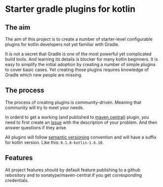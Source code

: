 # Starter gradle plugins for kotlin

## The aim

The aim of this project is to create a number of starter-level configurable plugins for kotlin developers not yet familiar with Gradle.

It is not a secret that Gradle is one of the most powerful yet complicated build tools. And learning its details is blocker for many kotlin beginners. It is easy to simplify the initial adoption by creating a number of simple plugins to cover basic cases. Yet creating those plugins requires knowledge of Gradle which new people are missing.

## The process

The process of creating plugins is community-driven. Meaning that community will try to meet your needs.

In orderd to get a working (and published to [maven central](https://search.maven.org/)) plugin, you need to first create an [issue](https://github.com/mipt-npm/gradle-kotlin-start/issues) with the description of your problem. And then answer questions if they arise.

All plugins will follow [semantic versioning](https://semver.org/) convention and will have a suffix for kotlin version. Like this: `0.1.0-kotlin-1.6.10`.

## Features

All project features should by default feature publishing to a github rebository and to sonatype/maven-central if you get corresponding credentials.
